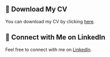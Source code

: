## 📄 Download My CV
You can download my CV by clicking [here](https://github.com/your-username/your-repo/raw/main/your-cv.pdf).

## 🔗 Connect with Me on LinkedIn
Feel free to connect with me on [LinkedIn]([https://www.linkedin.com/in/your-linkedin-profile/](https://www.linkedin.com/in/edjagalo/)).

